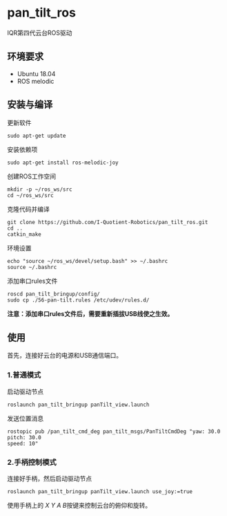 # pan_tilt_ros
IQR第四代云台ROS驱动

## 环境要求
- Ubuntu 18.04
- ROS melodic

## 安装与编译
更新软件
```shell
sudo apt-get update
```
安装依赖项
```shell
sudo apt-get install ros-melodic-joy
```
创建ROS工作空间
```shell
mkdir -p ~/ros_ws/src
cd ~/ros_ws/src
```
克隆代码并编译
```shell
git clone https://github.com/I-Quotient-Robotics/pan_tilt_ros.git
cd ..
catkin_make
```
环境设置
```shell
echo "source ~/ros_ws/devel/setup.bash" >> ~/.bashrc
source ~/.bashrc
```
添加串口rules文件
```shell
roscd pan_tilt_bringup/config/
sudo cp ./56-pan-tilt.rules /etc/udev/rules.d/
```
**注意：添加串口rules文件后，需要重新插拔USB线使之生效。**

## 使用
首先，连接好云台的电源和USB通信端口。
### 1.普通模式
启动驱动节点
```shell
roslaunch pan_tilt_bringup panTilt_view.launch
```
发送位置消息
```shell
rostopic pub /pan_tilt_cmd_deg pan_tilt_msgs/PanTiltCmdDeg "yaw: 30.0
pitch: 30.0
speed: 10" 
```

### 2.手柄控制模式
连接好手柄，然后启动驱动节点
```shell
roslaunch pan_tilt_bringup panTilt_view.launch use_joy:=true
```
使用手柄上的 *X* *Y* *A* *B*按键来控制云台的俯仰和旋转。
